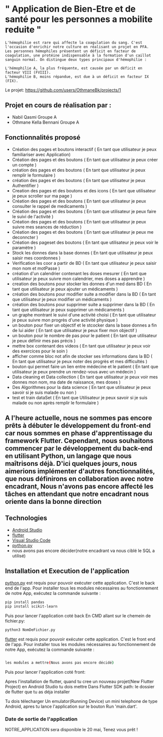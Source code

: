 
# " Application de Bien-Etre et de santé pour les personnes a mobilite reduite "


```
L'hémophilie est rare qui affecte la coagulation du sang. C'est l'occasion d'enrichir notre culture en réalisant un projet en PFA.
Les personnes hémophiles présentent un déficit en facteur de coagulation, une protéine indispensable à la formation d'un caillot sanguin normal. On distingue deux types principaux d'hémophilie :

L'hémophilie A, la plus fréquente, est causée par un déficit en facteur VIII (FVIII).
L'hémophilie B, moins répandue, est due à un déficit en facteur IX (FIX).

```


Le projet: https://github.com/users/OthmaneBk/projects/1


## Projet en cours de réalisation par :

- Nabil Qasmi Groupe A
- Othmane Kella Bennani Groupe A

## Fonctionnalités proposé

- Création des pages et boutons interactif ( En tant que utilisateur je peux familiariser avec Application) 
- Création des pages et des boutons ( En tant que utilisateur je peux créer un compte ) 
- création des pages et des boutons ( En tant que utilisateur je peux remplir le formulaire ) 
- création des pages et des boutons ( En tant que utilisateur je peux Authentifier ) 
- Creation des pages et des boutons et des icons ( En tant que utilisateur je peux scroller sur ma page ) 
- Création des pages et des boutons  ( En tant que utilisateur je peux consulter le rappel de medicaments ) 
- Création des pages et des boutons ( En tant que utilisateur je peux faire le suivi de l'activité )
- Création des pages et des boutons ( En tant que utilisateur je peux suivre mes seances de réduction )
- Création des pages et des boutons ( En tant que utilisateur je peux me deconncter )
- Création des pageset des boutons ( En tant que utilisateur je peux voir le paramètre )
- Stock les donnes dans la base donnes ( En tant que utilisateur je peux saisir mes coordonnes )
- Verification les coor a partir de BD ( En tant que utilisateur je peux saisir mon nom et motPasse )
- création d'un calendrier contenant les doses mesurer ( En tant que utilisateur je peux suivre mon calendrier, mes doses a apprendre )
- creation des boutons pour stocker les donnes d'un med dans BD ( En tant que utilisateur je peux ajouter un médicaments )
- création des boutons pour modifier suite a modifier dans la BD ( En tant que utilisateur je peux modifier un médicaments )
- création des boutons pour supprimer suite a supprimer dans la BD ( En tant que utilisateur je peux supprimer un médicaments )
- un graphe montrant le suivi d'une activité choisi ( En tant que utilisateur je peux suivre mon progrès d'une activité physique )
- un bouton pour fixer un objectif et le stcocker dans la base donnes a fin de lui aider ( En tant que utilisateur je peux fixer mon objectif )
- un bouton pour le nombre de pas pour le patient ( En tant que utilisateur je peux définir mes pas précis )
- mettre box contenant des videos ( En tant que utilisateur je peux voir des exercices pour le soin )
- afficher comme bloc not afin de stocker ses informations dans la BD ( En tant que utilisateur je peux noter des progrès et mes difficultés )
- bouton qui permet faire un lien entre médecine et le patient ( En tant que utilisateur je peux prendre un rendez-vous avec un médecin )
- Data cleaning et Data collection ( En tant que utilisateur je peux voir mes donnes mon nom, ma date de naissance, mes doses )
- Des Algorithmes pour la data science ( En tant que utilisateur je peux savoir si je suis malade ou non )
- test et train dataSet ( En tant que Utilisateur je peux savoir si je suis malade ou non après remplir le formulaire )
## A l'heure actuelle, nous ne sommes pas encore prêts à débuter le développement du front-end car nous sommes en phase d'apprentissage du framework Flutter. Cependant, nous souhaitons commencer par le développement du back-end en utilisant Python, un langage que nous maîtrisons déjà. D'ici quelques jours, nous aimerions implémenter d'autres fonctionnalités, que nous définirons en collaboration avec notre encadrant, Nous n'avons pas encore affecté les tâches en attendant que notre encadrant nous oriente dans la bonne direction

## Technologies

- [Android Studio](https://developer.android.com/studio)
- [flutter](https://flutter.dev/)
- [Visual Studio Code](https://code.visualstudio.com)
- [python.py](https://www.python.org/)
- nous avons pas encore décider(notre encadrant va nous ciblé le SQL a utilisé)

## Installation et Execution de l'application

[python.py](https://www.python.org/) est requis pour pouvoir exécuter cette application. C'est le back end de l'app. Pour installer tous les modules nécessaires au fonctionnement de notre App, exécutez la commande suivante :

```sh
pip install pandas
pip install scikit-learn

```

Puis pour lancer l'application coté back En CMD allant sur le chemein de fichier.py: 

```sh
python3 NomDeFichier.py

```

[flutter](https://flutter.dev/) est requis pour pouvoir exécuter cette application. C'est le front end de l'app. Pour installer tous les modules nécessaires au fonctionnement de notre App, exécutez la commande suivante :

```sh

les modules a mettre(Nous avons pas encore décidé)

```

Puis pour lancer l'application coté front: 

Apres l'installation de flutter, quand tu cree un nouveau projet(New Flutter Project) en Android Studio tu dois mettre Dans Flutter SDK path: le dossier de flutter que tu as déja installer

Tu dois télecharger Un emulator(Running Device)  un mini telephone de type Android, apres tu lance l'application sur le bouton Run 'main.dart'.


### Date de sortie de l'application

NOTRE_APPLICATION sera disponible le 20 mai, Tenez vous prêt !
